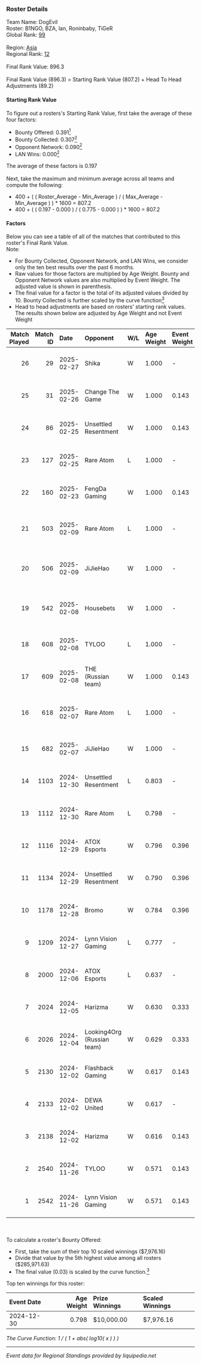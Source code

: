 ### Roster Details<br />
Team Name: DogEvil<br />
Roster: B1NGO, BZA, lan, Roninbaby, TiGeR<br />
Global Rank: [99](../../standings_global_2025_02_28.md)<br />
<br />
Region: [Asia]( ../../standings_asia_2025_02_28.md)<br />
Regional Rank: [12]( ../../standings_asia_2025_02_28.md)<br />
<br />
Final Rank Value:  896.3<br />
<br />
Final Rank Value (896.3) = Starting Rank Value (807.2) + Head To Head Adjustments (89.2)<br />

#### Starting Rank Value<br />
To figure out a rosters's Starting Rank Value, first take the average of these four factors:<br />
- Bounty Offered: 0.391[<sup>1</sup>](#table2)
- Bounty Collected: 0.307[<sup>2</sup>](#table1)
- Opponent Network: 0.090[<sup>2</sup>](#table1)
- LAN Wins: 0.000[<sup>2</sup>](#table1)

The average of these factors is 0.197<br />
<br />
Next, take the maximum and minimum average across all teams and compute the following:<br />
- 400 + ( ( Roster_Average - Min_Average ) / ( Max_Average - Min_Average ) ) * 1600 = 807.2
- 400 + ( ( 0.197 - 0.000 ) / ( 0.775 - 0.000 ) ) * 1600 = 807.2


#### Factors<br />
Below you can see a table of all of the matches that contributed to this roster's Final Rank Value.<br />
Note:<br />

- For Bounty Collected, Opponent Network, and LAN Wins, we consider only the ten best results over the past 6 months.
- Raw values for those factors are multiplied by Age Weight. Bounty and Opponent Network values are also multiplied by Event Weight. The adjusted value is shown in parenthesis.
- The final value for a factor is the total of its adjusted values divided by 10. Bounty Collected is further scaled by the curve function[<sup>3</sup>](#curveFunction)
- Head to head adjustments are based on rosters' starting rank values. The results shown below are adjusted by Age Weight and not Event Weight
<span id="table1"></span><br />


| Match Played | Match ID | Date       | Opponent                   | W/L | Age Weight | Event Weight | Bounty Collected | Opponent Network | LAN Wins  | H2H Adj. | Roster                             |
| -: | -: | :- | :- | :- | :- | :- | :- | :- | :- | -: | :- |
|           26 |       29 | 2025-02-27 | Shika                      | W   | 1.000      | -            | -                | -                | 0 (0.000) |     5.54 | B1NGO, BZA, lan, Roninbaby, TiGeR  |
|           25 |       31 | 2025-02-26 | Change The Game            | W   | 1.000      | 0.143        | 0.072 (0.010)    | -                | 0 (0.000) |    11.63 | B1NGO, BZA, lan, Roninbaby, TiGeR  |
|           24 |       86 | 2025-02-25 | Unsettled Resentment       | W   | 1.000      | 0.143        | 0.016 (0.002)    | 0.423 (0.060)    | 0 (0.000) |    12.71 | B1NGO, BZA, lan, Roninbaby, TiGeR  |
|           23 |      127 | 2025-02-25 | Rare Atom                  | L   | 1.000      | -            | -                | -                | -         |   -11.30 | B1NGO, BZA, lan, Roninbaby, TiGeR  |
|           22 |      160 | 2025-02-23 | FengDa Gaming              | W   | 1.000      | 0.143        | 0.010 (0.001)    | 0.688 (0.098)    | 0 (0.000) |    12.20 | B1NGO, BZA, lan, Roninbaby, TiGeR  |
|           21 |      503 | 2025-02-09 | Rare Atom                  | L   | 1.000      | -            | -                | -                | -         |   -12.41 | B1NGO, BZA, heartZ, lan, Roninbaby |
|           20 |      506 | 2025-02-09 | JiJieHao                   | W   | 1.000      | -            | -                | -                | 0 (0.000) |     7.36 | B1NGO, BZA, heartZ, lan, Roninbaby |
|           19 |      542 | 2025-02-08 | Housebets                  | W   | 1.000      | -            | -                | -                | 0 (0.000) |     7.86 | B1NGO, BZA, heartZ, lan, Roninbaby |
|           18 |      608 | 2025-02-08 | TYLOO                      | L   | 1.000      | -            | -                | -                | -         |   -11.44 | B1NGO, BZA, lan, Roninbaby, TiGeR  |
|           17 |      609 | 2025-02-08 | THE (Russian team)         | W   | 1.000      | 0.143        | -                | 0.497 (0.071)    | 0 (0.000) |    10.69 | B1NGO, BZA, lan, Roninbaby, TiGeR  |
|           16 |      618 | 2025-02-07 | Rare Atom                  | L   | 1.000      | -            | -                | -                | -         |   -13.12 | B1NGO, BZA, heartZ, lan, Roninbaby |
|           15 |      682 | 2025-02-07 | JiJieHao                   | W   | 1.000      | -            | -                | -                | 0 (0.000) |     7.28 | B1NGO, BZA, lan, Roninbaby, TiGeR  |
|           14 |     1103 | 2024-12-30 | Unsettled Resentment       | L   | 0.803      | -            | -                | -                | -         |   -14.99 | B1NGO, BZA, Cate, lan, Roninbaby   |
|           13 |     1112 | 2024-12-30 | Rare Atom                  | L   | 0.798      | -            | -                | -                | -         |    -8.84 | B1NGO, BZA, Cate, lan, Roninbaby   |
|           12 |     1116 | 2024-12-29 | ATOX Esports               | W   | 0.796      | 0.396        | 0.076 (0.024)    | 0.727 (0.229)    | 0 (0.000) |    21.64 | B1NGO, BZA, Cate, lan, Roninbaby   |
|           11 |     1134 | 2024-12-29 | Unsettled Resentment       | W   | 0.790      | 0.396        | 0.016 (0.005)    | 0.423 (0.132)    | 0 (0.000) |    10.61 | B1NGO, BZA, Cate, lan, Roninbaby   |
|           10 |     1178 | 2024-12-28 | Bromo                      | W   | 0.784      | 0.396        | 0.019 (0.006)    | 0.152 (0.047)    | -         |     8.74 | B1NGO, BZA, Cate, lan, Roninbaby   |
|            9 |     1209 | 2024-12-27 | Lynn Vision Gaming         | L   | 0.777      | -            | -                | -                | -         |   -12.04 | B1NGO, BZA, Cate, lan, Roninbaby   |
|            8 |     2000 | 2024-12-06 | ATOX Esports               | L   | 0.637      | -            | -                | -                | -         |    -2.61 | BZA, Cate, lan, Roninbaby, twy     |
|            7 |     2024 | 2024-12-05 | Harizma                    | W   | 0.630      | 0.333        | -                | 0.586 (0.123)    | -         |     9.09 | BZA, Cate, lan, Roninbaby, twy     |
|            6 |     2026 | 2024-12-04 | Looking4Org (Russian team) | W   | 0.629      | 0.333        | 0.014 (0.003)    | 0.208 (0.044)    | -         |     7.01 | BZA, Cate, lan, Roninbaby, twy     |
|            5 |     2130 | 2024-12-02 | Flashback Gaming           | W   | 0.617      | 0.143        | 0.007 (0.001)    | -                | -         |     9.74 | BZA, Cate, lan, Roninbaby, twy     |
|            4 |     2133 | 2024-12-02 | DEWA United                | W   | 0.617      | -            | -                | -                | -         |     4.17 | BZA, Cate, lan, Roninbaby, twy     |
|            3 |     2138 | 2024-12-02 | Harizma                    | W   | 0.616      | 0.143        | -                | 0.586 (0.052)    | -         |     8.57 | BZA, Cate, lan, Roninbaby, twy     |
|            2 |     2540 | 2024-11-26 | TYLOO                      | W   | 0.571      | 0.143        | 0.022 (0.002)    | 0.491 (0.040)    | -         |    10.60 | BZA, Cate, lan, Roninbaby, twy     |
|            1 |     2542 | 2024-11-26 | Lynn Vision Gaming         | W   | 0.571      | 0.143        | 0.020 (0.002)    | -                | -         |    10.46 | BZA, Cate, lan, Roninbaby, twy     |

<br />
<span id="table2"></span><br />
To calculate a roster's Bounty Offered:<br />

- First, take the sum of their top 10 scaled winnings ($7,976.16)
- Divide that value by the 5th highest value among all rosters ($285,971.63)
- The final value (0.03) is scaled by the curve function.[<sup>3</sup>](#curveFunction)

Top ten winnings for this roster:<br />

| Event Date | Age Weight | Prize Winnings | Scaled Winnings |
| :- | -: | :- | :- |
| 2024-12-30 |      0.798 | $10,000.00     | $7,976.16       |


<span id="curveFunction"></span>_The Curve Function: 1 / ( 1 + abs( log10( x ) ) )_<br />

---
_Event data for Regional Standings provided by liquipedia.net_<br />

